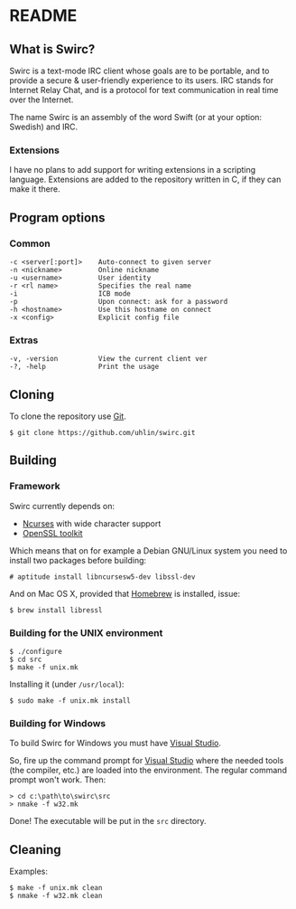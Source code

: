 # README #

## What is Swirc? ##

Swirc is a text-mode IRC client whose goals are to be portable, and to
provide a secure & user-friendly experience to its users.  IRC stands
for Internet Relay Chat, and is a protocol for text communication in
real time over the Internet.

The name Swirc is an assembly of the word Swift (or at your option:
Swedish) and IRC.

### Extensions ###

I have no plans to add support for writing extensions in a scripting
language. Extensions are added to the repository written in C, if they
can make it there.

## Program options ##

### Common ###

    -c <server[:port]>    Auto-connect to given server
    -n <nickname>         Online nickname
    -u <username>         User identity
    -r <rl name>          Specifies the real name
    -i                    ICB mode
    -p                    Upon connect: ask for a password
    -h <hostname>         Use this hostname on connect
    -x <config>           Explicit config file

### Extras ###

    -v, -version          View the current client ver
    -?, -help             Print the usage

## Cloning ##

To clone the repository use [Git](https://git-scm.com).

    $ git clone https://github.com/uhlin/swirc.git

## Building ##

### Framework ###

Swirc currently depends on:

* [Ncurses](https://www.gnu.org/software/ncurses/ncurses.html) with wide character support
* [OpenSSL toolkit](https://www.openssl.org)

Which means that on for example a Debian GNU/Linux system you need to
install two packages before building:

    # aptitude install libncursesw5-dev libssl-dev

And on Mac OS X, provided that [Homebrew](http://brew.sh/) is
installed, issue:

    $ brew install libressl

### Building for the UNIX environment ###

    $ ./configure
    $ cd src
    $ make -f unix.mk

Installing it (under `/usr/local`):

    $ sudo make -f unix.mk install

### Building for Windows ###

To build Swirc for Windows you must have [Visual Studio](http://www.visualstudio.com/).

So, fire up the command prompt for [Visual Studio](http://www.visualstudio.com/)
where the needed tools (the compiler, etc.) are loaded into the
environment. The regular command prompt won't work. Then:

    > cd c:\path\to\swirc\src
    > nmake -f w32.mk

Done! The executable will be put in the `src` directory.

## Cleaning ##

Examples:

    $ make -f unix.mk clean
    $ nmake -f w32.mk clean
